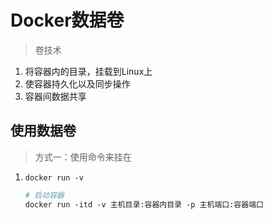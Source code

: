 # Docker数据卷

> 卷技术

1. 将容器内的目录，挂载到Linux上
2. 使容器持久化以及同步操作
3. 容器间数据共享

## 使用数据卷

> 方式一：使用命令来挂在

1. `docker run -v`

   ```dockerfile
   # 启动容器
   docker run -itd -v 主机目录:容器内目录 -p 主机端口:容器端口
   ```

   

   
